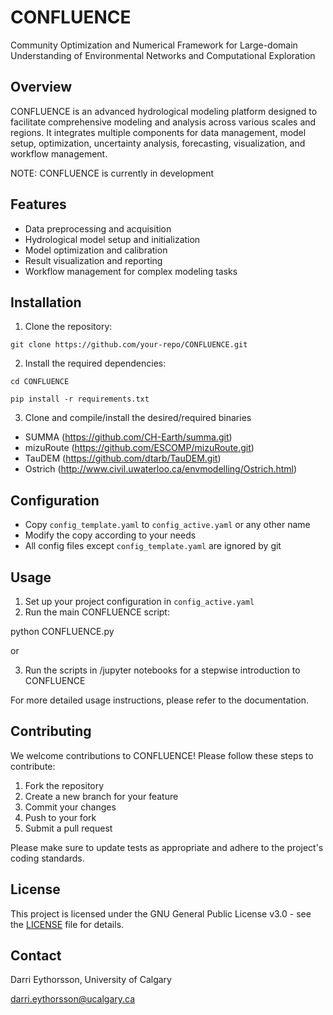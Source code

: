 # CONFLUENCE
Community Optimization and Numerical Framework for Large-domain Understanding of Environmental Networks and Computational Exploration

## Overview

CONFLUENCE is an advanced hydrological modeling platform designed to facilitate comprehensive modeling and analysis across various scales and regions. It integrates multiple components for data management, model setup, optimization, uncertainty analysis, forecasting, visualization, and workflow management.

NOTE: CONFLUENCE is currently in development

## Features

- Data preprocessing and acquisition 
- Hydrological model setup and initialization
- Model optimization and calibration
- Result visualization and reporting
- Workflow management for complex modeling tasks

## Installation
1. Clone the repository:

```    
git clone https://github.com/your-repo/CONFLUENCE.git   
``` 

2. Install the required dependencies:


```
cd CONFLUENCE 

pip install -r requirements.txt
```

3. Clone and compile/install the desired/required binaries

- SUMMA (https://github.com/CH-Earth/summa.git)
- mizuRoute (https://github.com/ESCOMP/mizuRoute.git)
- TauDEM (https://github.com/dtarb/TauDEM.git)
- Ostrich (http://www.civil.uwaterloo.ca/envmodelling/Ostrich.html)

## Configuration
- Copy `config_template.yaml` to `config_active.yaml` or any other name
- Modify the copy according to your needs
- All config files except `config_template.yaml` are ignored by git

## Usage

1. Set up your project configuration in `config_active.yaml`
2. Run the main CONFLUENCE script:

python CONFLUENCE.py

or

3. Run the scripts in /jupyter notebooks for a stepwise introduction to CONFLUENCE

For more detailed usage instructions, please refer to the documentation.

## Contributing

We welcome contributions to CONFLUENCE! Please follow these steps to contribute:

1. Fork the repository
2. Create a new branch for your feature
3. Commit your changes
4. Push to your fork
5. Submit a pull request

Please make sure to update tests as appropriate and adhere to the project's coding standards.

## License
This project is licensed under the GNU General Public License v3.0 - see the [LICENSE](LICENSE) file for details.

## Contact
Darri Eythorsson, University of Calgary

darri.eythorsson@ucalgary.ca

